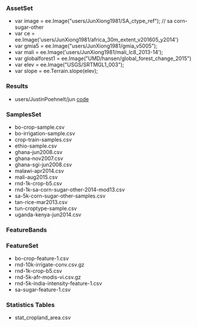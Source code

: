 ### AssetSet
- var image = ee.Image("users/JunXiong1981/SA_ctype_ref"); // sa corn-sugar-other
- var ce = ee.Image('users/JunXiong1981/africa_30m_extent_v201605_y2014')
- var gmia5 = ee.Image("users/JunXiong1981/gmia_v5005");
- var mali = ee.Image('users/JunXiong1981/mali_lc8_2013-14');
- var globalforest1 = ee.Image("UMD/hansen/global_forest_change_2015")
- var elev = ee.Image("USGS/SRTMGL1_003");
- var slope = ee.Terrain.slope(elev);

### Results
- users/JustinPoehnelt/jun [code](https://code.earthengine.google.com/e8499ed58f381f6a357bc040b764d260?noload=1)

### SamplesSet
- bo-crop-sample.csv
- bo-irrigation-sample.csv
- crop-train-samples.csv
- ethio-sample.csv
- ghana-jun2008.csv
- ghana-nov2007.csv
- ghana-sgi-jun2008.csv
- malawi-apr2014.csv
- mali-aug2015.csv
- rnd-1k-crop-b5.csv
- rnd-1k-sa-corn-sugar-other-2014-mod13.csv
- sa-5k-corn-sugar-other-samples.csv
- tan-rice-mar2013.csv
- tun-croptype-sample.csv
- uganda-kenya-jun2014.csv

### FeatureBands
### FeatureSet
- bo-crop-feature-1.csv
- rnd-10k-irrigate-conv.csv.gz
- rnd-1k-crop-b5.csv
- rnd-5k-afr-modis-vi.csv.gz
- rnd-5k-india-intensity-feature-1.csv
- sa-sugar-feature-1.csv

### Statistics Tables
- stat_cropland_area.csv